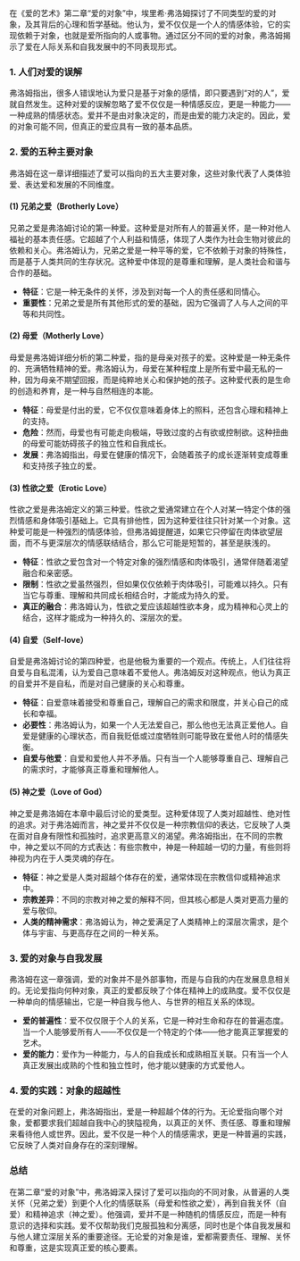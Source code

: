 在《爱的艺术》第二章“爱的对象”中，埃里希·弗洛姆探讨了不同类型的爱的对象，及其背后的心理和哲学基础。他认为，爱不仅仅是一个人的情感体验，它的实现依赖于对象，也就是爱所指向的人或事物。通过区分不同的爱的对象，弗洛姆揭示了爱在人际关系和自我发展中的不同表现形式。

### 1. **人们对爱的误解**
弗洛姆指出，很多人错误地认为爱只是基于对象的感情，即只要遇到“对的人”，爱就自然发生。这种对爱的误解忽略了爱不仅仅是一种情感反应，更是一种能力——一种成熟的情感状态。爱并不是由对象决定的，而是由爱的能力决定的。因此，爱的对象可能不同，但真正的爱应具有一致的基本品质。

### 2. **爱的五种主要对象**
弗洛姆在这一章详细描述了爱可以指向的五大主要对象，这些对象代表了人类体验爱、表达爱和发展的不同维度。

#### (1) **兄弟之爱（Brotherly Love）**
兄弟之爱是弗洛姆讨论的第一种爱。这种爱是对所有人的普遍关怀，是一种对他人福祉的基本责任感。它超越了个人利益和情感，体现了人类作为社会生物对彼此的依赖和关心。弗洛姆认为，兄弟之爱是一种平等的爱，它不依赖于对象的特殊性，而是基于人类共同的生存状况。这种爱中体现的是尊重和理解，是人类社会和谐与合作的基础。

- **特征**：它是一种无条件的关怀，涉及到对每一个人的责任感和同情心。
- **重要性**：兄弟之爱是所有其他形式的爱的基础，因为它强调了人与人之间的平等和共同性。

#### (2) **母爱（Motherly Love）**
母爱是弗洛姆详细分析的第二种爱，指的是母亲对孩子的爱。这种爱是一种无条件的、充满牺牲精神的爱。弗洛姆认为，母爱在某种程度上是所有爱中最无私的一种，因为母亲不期望回报，而是纯粹地关心和保护她的孩子。这种爱代表的是生命的创造和养育，是一种与自然相连的本能。

- **特征**：母爱是付出的爱，它不仅仅意味着身体上的照料，还包含心理和精神上的支持。
- **危险**：然而，母爱也有可能走向极端，导致过度的占有欲或控制欲。这种扭曲的母爱可能妨碍孩子的独立性和自我成长。
- **发展**：弗洛姆指出，母爱在健康的情况下，会随着孩子的成长逐渐转变成尊重和支持孩子独立的爱。

#### (3) **性欲之爱（Erotic Love）**
性欲之爱是弗洛姆定义的第三种爱。性欲之爱通常建立在个人对某一特定个体的强烈情感和身体吸引基础上。它具有排他性，因为这种爱往往只针对某一个对象。这种爱可能是一种强烈的情感体验，但弗洛姆提醒道，如果它只停留在肉体欲望层面，而不与更深层次的情感联结结合，那么它可能是短暂的，甚至是肤浅的。

- **特征**：性欲之爱包含对一个特定对象的强烈情感和肉体吸引，通常伴随着渴望融合和亲密感。
- **限制**：性欲之爱虽然强烈，但如果仅仅依赖于肉体吸引，可能难以持久。只有当它与尊重、理解和共同成长相结合时，才能成为持久的爱。
- **真正的融合**：弗洛姆认为，性欲之爱应该超越性欲本身，成为精神和心灵上的结合，这样才能成为一种持久的、深层次的爱。

#### (4) **自爱（Self-love）**
自爱是弗洛姆讨论的第四种爱，也是他极为重要的一个观点。传统上，人们往往将自爱与自私混淆，认为爱自己意味着不爱他人。弗洛姆反对这种观点，他认为真正的自爱并不是自私，而是对自己健康的关心和尊重。

- **特征**：自爱意味着接受和尊重自己，理解自己的需求和限度，并关心自己的成长和幸福。
- **必要性**：弗洛姆认为，如果一个人无法爱自己，那么他也无法真正爱他人。自爱是健康的心理状态，而自我贬低或过度牺牲则可能导致在爱他人时的情感失衡。
- **自爱与他爱**：自爱和爱他人并不矛盾。只有当一个人能够尊重自己、理解自己的需求时，才能够真正尊重和理解他人。

#### (5) **神之爱（Love of God）**
神之爱是弗洛姆在本章中最后讨论的爱类型。这种爱体现了人类对超越性、绝对性的追求。对于弗洛姆而言，神之爱并不仅仅是一种宗教信仰的表达，它反映了人类在面对自身有限性和孤独时，追求更高意义的渴望。弗洛姆指出，在不同的宗教中，神之爱以不同的方式表达：有些宗教中，神是一种超越一切的力量，有些则将神视为内在于人类灵魂的存在。

- **特征**：神之爱是人类对超越个体存在的爱，通常体现在宗教信仰或精神追求中。
- **宗教差异**：不同的宗教对神之爱的解释不同，但其核心都是人类对更高力量的爱与敬仰。
- **人类的精神需求**：弗洛姆认为，神之爱满足了人类精神上的深层次需求，是个体与宇宙、与更高存在之间的一种关系。

### 3. **爱的对象与自我发展**
弗洛姆在这一章强调，爱的对象并不是外部事物，而是与自我的内在发展息息相关的。无论爱指向何种对象，真正的爱都反映了个体在精神上的成熟度。爱不仅仅是一种单向的情感输出，它是一种自我与他人、与世界的相互关系的体现。

- **爱的普遍性**：爱不仅仅限于个人的关系，它是一种对生命和存在的普遍态度。当一个人能够爱所有人——不仅仅是一个特定的个体——他才能真正掌握爱的艺术。
- **爱的能力**：爱作为一种能力，与人的自我成长和成熟相互关联。只有当一个人真正发展出成熟的个性和独立性时，他才能以健康的方式爱他人。

### 4. **爱的实践：对象的超越性**
在爱的对象问题上，弗洛姆指出，爱是一种超越个体的行为。无论爱指向哪个对象，爱都要求我们超越自我中心的狭隘视角，以真正的关怀、责任感、尊重和理解来看待他人或世界。因此，爱不仅是一种个人的情感需求，更是一种普遍的实践，它反映了人类对自身存在的深刻理解。

### 总结
在第二章“爱的对象”中，弗洛姆深入探讨了爱可以指向的不同对象，从普遍的人类关怀（兄弟之爱）到更个人化的情感联系（母爱和性欲之爱），再到自我关怀（自爱）和精神追求（神之爱）。他强调，爱并不是一种随机的情感反应，而是一种有意识的选择和实践。爱不仅帮助我们克服孤独和分离感，同时也是个体自我发展和与他人建立深层关系的重要途径。无论爱的对象是谁，爱都需要责任、理解、关怀和尊重，这是实现真正爱的核心要素。